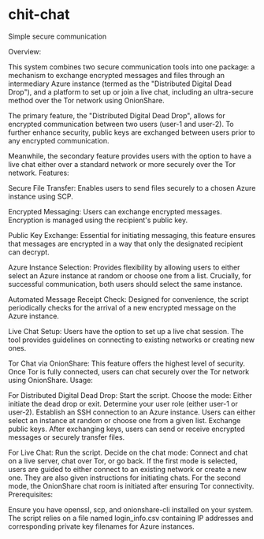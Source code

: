 # chit-chat
Simple secure communication 

Overview:

This system combines two secure communication tools into one package: a mechanism to exchange encrypted messages and files through an intermediary Azure instance (termed as the "Distributed Digital Dead Drop"), and a platform to set up or join a live chat, including an ultra-secure method over the Tor network using OnionShare.

The primary feature, the "Distributed Digital Dead Drop", allows for encrypted communication between two users (user-1 and user-2). To further enhance security, public keys are exchanged between users prior to any encrypted communication.

Meanwhile, the secondary feature provides users with the option to have a live chat either over a standard network or more securely over the Tor network. Features:

Secure File Transfer: Enables users to send files securely to a chosen Azure instance using SCP.

Encrypted Messaging: Users can exchange encrypted messages. Encryption is managed using the recipient's public key.

Public Key Exchange: Essential for initiating messaging, this feature ensures that messages are encrypted in a way that only the designated recipient can decrypt.

Azure Instance Selection: Provides flexibility by allowing users to either select an Azure instance at random or choose one from a list. Crucially, for successful communication, both users should select the same instance.

Automated Message Receipt Check: Designed for convenience, the script periodically checks for the arrival of a new encrypted message on the Azure instance.

Live Chat Setup: Users have the option to set up a live chat session. The tool provides guidelines on connecting to existing networks or creating new ones.

Tor Chat via OnionShare: This feature offers the highest level of security. Once Tor is fully connected, users can chat securely over the Tor network using OnionShare.
Usage:

For Distributed Digital Dead Drop:
    Start the script.
    Choose the mode: Either initiate the dead drop or exit.
    Determine your user role (either user-1 or user-2).
    Establish an SSH connection to an Azure instance. Users can either select an instance at random or choose one from a given list.
    Exchange public keys.
    After exchanging keys, users can send or receive encrypted messages or securely transfer files.

For Live Chat:
    Run the script.
    Decide on the chat mode: Connect and chat on a live server, chat over Tor, or go back.
    If the first mode is selected, users are guided to either connect to an existing network or create a new one. They are also given instructions for initiating chats.
    For the second mode, the OnionShare chat room is initiated after ensuring Tor connectivity.
Prerequisites:

Ensure you have openssl, scp, and onionshare-cli installed on your system.
The script relies on a file named login_info.csv containing IP addresses and corresponding private key filenames for Azure instances.
